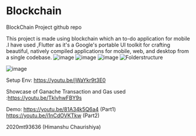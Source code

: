 # Blockchain
BlockChain Project github repo


This project is made using blockchain which an to-do application for mobile .I have used ,Flutter as it's a Google's portable UI toolkit for crafting beautiful, natively compiled applications for mobile, web, and desktop from a single codebase. 
![image](https://user-images.githubusercontent.com/81251470/139532810-c1ab7c0c-7d72-4231-93ef-cbf6f9d66491.png)
![image](https://user-images.githubusercontent.com/81251470/139532820-daae8ce0-074e-4c55-a747-c30d0c1fb70f.png)
![image](https://user-images.githubusercontent.com/81251470/139532835-46fce87a-e237-4e46-8732-b143ebcaf986.png)
![Folderstructure](https://user-images.githubusercontent.com/81251470/139533367-95f44d9e-65bd-4252-8cef-6a545805f90a.png)

![image](https://user-images.githubusercontent.com/81251470/139535998-7ddb2d76-6db7-4714-82b2-479029c268af.png)

Setup Env: https://youtu.be/jWaYkr9t3E0

Showcase of Ganache Transaction and Gas used :https://youtu.be/TklvhwFBY9s


Demo: https://youtu.be/81A34k5Q6a4  (Part1)
      https://youtu.be/i1nCdOVKTkw  (Part2)


2020mt93636 (Himanshu Chaurishiya)
